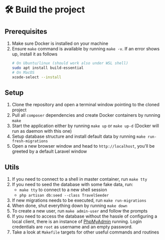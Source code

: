 # :hammer_and_wrench: Build the project

## Prerequisites

1. Make sure Docker is installed on your machine
2. Ensure `make` command is available by running `make -v`. If an error shows up, install it as follows
    ```bash
   # On Ubuntu/linux (should work also under WSL shell)
   sudo apt install build-essential
   # On MacOS
   xcode-select --install
   ```

## Setup

1. Clone the repository and open a terminal window pointing to the cloned project
2. Pull all `composer` dependencies and create Docker containers by running `make`
3. Start the application either by running `make up` or `make up-d` (Docker will run as daemon with this one)
4. Setup database structure and install default data by running `make run-fresh-migrations`
5. Open a new browser window and head to `http://localhost`, you'll be greeted by a default Laravel window

## Utils

1. If you need to connect to a shell in master container, run `make tty`
2. If you need to seed the database with some fake data, run:
    - `make tty` to connect to a new shell session
    - `php artisan db:seed --class TravelSeeder`
3. If new migrations needs to be executed, run `make run-migrations`
4. When done, shut everything down by running `make down`
5. To create a new user, run `make admin-user` and follow the prompts
6. If you need to access the database without the hassle of configuring a local client, there is an instance
   of [PhpMyAdmin](http://localhost:8081) running. Login credentials are `root` as username and an empty password.
7. Take a look at `Makefile` targets for other useful commands and routines
